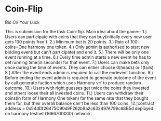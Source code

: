 # Coin-Flip
Bid On Your Luck

This is submission for the task Coin-flip.
Main idea about the game:-
1.) Users can participate with coins that they can buy(initially every new user gets 100 points free!).
2.) Minimum bet is 20 points.
3.) Rate of 100 coins=One harmony one token.
4.) Only admin is authorised to start new bidding event(but can't participate) and end it.
5.) There will be only one event running at a time.
6.) Every time admin starts a new event he has to set running time(in seconds) for that event.
7.) Users can make bets only once during the time of events. They can either choose 0(heads) or 1(tails).
8.) After the event ends admin is required to call the endevent function.
9.) Before ending the event admin is required to generate outcome of the event by call generate fuction which uses Harmony vrf to produce random outcome.
10.) Users with right guesses get twice the coins they invested and others loose their all invested coins.
11.) Users can withdraw their coins(in form of Harmony One token) for the same rate that they bought them for, but their overall balance can't be less than 100 coins.
12.)contract address = 0x54dDf26475C90d9F262bBa2c632497A799c68B5d deployed on harmony testnet (1666700000) network.
